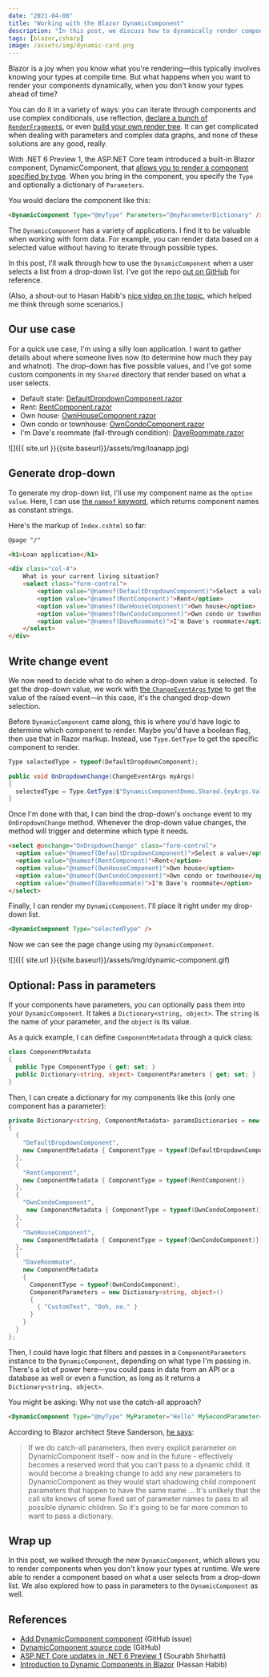 ```yaml
---
date: "2021-04-08"
title: "Working with the Blazor DynamicComponent"
description: "In this post, we discuss how to dynamically render components in Blazor using the new DynamicComponent."
tags: [blazor,csharp]
image: /assets/img/dynamic-card.png
---
```


Blazor is a joy when you know what you're rendering—this typically involves knowing your types at compile time. But what happens when you want to render your components dynamically, when you don't know your types ahead of time?

You can do it in a variety of ways: you can iterate through components and use complex conditionals, use reflection, [declare a bunch of `RenderFragment`s](https://www.davidguida.net/how-to-render-a-dynamic-component-with-blazor/), or even [build your own render tree](https://jonhilton.net/blazor-dynamic-components/). It can get complicated when dealing with parameters and complex data graphs, and none of these solutions are any good, really.

With .NET 6 Preview 1, the ASP.NET Core team introduced a built-in Blazor component, DynamicComponent, that [allows you to render a component specified by type](https://devblogs.microsoft.com/aspnet/asp-net-core-updates-in-net-6-preview-1/#dynamiccomponent). When you bring in the component, you specify the `Type` and optionally a dictionary of `Parameters`.

You would declare the component like this:

```html
<DynamicComponent Type="@myType" Parameters="@myParameterDictionary" />
```

The `DynamicComponent` has a variety of applications. I find it to be valuable when working with form data. For example, you can render data based on a selected value without having to iterate through possible types.

In this post, I'll walk through how to use the `DynamicComponent` when a user selects a list from a drop-down list. I've got the repo [out on GitHub](https://github.com/daveabrock/DynamicComponentDemo) for reference.

(Also, a shout-out to Hasan Habib's [nice video on the topic](https://www.youtube.com/watch?v=Wcc14aoylME), which helped me think through some scenarios.)

## Our use case

For a quick use case, I'm using a silly loan application. I want to gather details about where someone lives now (to determine how much they pay and whatnot). The drop-down has five possible values, and I've got some custom components in my `Shared` directory that render based on what a user selects.

- Default state: [DefaultDropdownComponent.razor](https://github.com/daveabrock/DynamicComponentDemo/blob/master/Shared/DefaultDropdownComponent.razor)
- Rent: [RentComponent.razor](https://github.com/daveabrock/DynamicComponentDemo/blob/master/Shared/RentComponent.razor)
- Own house: [OwnHouseComponent.razor](https://github.com/daveabrock/DynamicComponentDemo/blob/master/Shared/OwnHouseComponent.razor)
- Own condo or townhouse: [OwnCondoComponent.razor](https://github.com/daveabrock/DynamicComponentDemo/blob/master/Shared/OwnCondoComponent.razor)
- I'm Dave's roommate (fall-through condition): [DaveRoommate.razor](https://github.com/daveabrock/DynamicComponentDemo/blob/master/Shared/DaveRoommate.razor)

![]({{ site.url }}{{site.baseurl}}/assets/img/loanapp.jpg)

## Generate drop-down

To generate my drop-down list, I'll use my component name as the `option value`. Here, I can use [the `nameof` keyword](https://docs.microsoft.com/dotnet/csharp/language-reference/operators/nameof), which returns component names as constant strings.

Here's the markup of `Index.cshtml` so far:

```html
@page "/"

<h1>Loan application</h1>

<div class="col-4">
    What is your current living situation?
    <select class="form-control">
        <option value="@nameof(DefaultDropdownComponent)">Select a value</option>
        <option value="@nameof(RentComponent)">Rent</option>
        <option value="@nameof(OwnHouseComponent)">Own house</option>
        <option value="@nameof(OwnCondoComponent)">Own condo or townhouse</option>
        <option value="@nameof(DaveRoommate)">I'm Dave's roommate</option>
    </select>
</div>
```

## Write change event

We now need to decide what to do when a drop-down value is selected. To get the drop-down value, we work with [the `ChangeEventArgs` type](https://docs.microsoft.com/dotnet/api/microsoft.aspnetcore.components.changeeventargs?view=aspnetcore-5.0) to get the value of the raised event—in this case, it's the changed drop-down selection. 

Before `DynamicComponent` came along, this is where you'd have logic to determine which component to render. Maybe you'd have a boolean flag, then use that in Razor markup. Instead, use `Type.GetType` to get the specific component to render.

```csharp
Type selectedType = typeof(DefaultDropdownComponent);

public void OnDropdownChange(ChangeEventArgs myArgs)
{
  selectedType = Type.GetType($"DynamicComponentDemo.Shared.{myArgs.Value}");
}
```

Once I'm done with that, I can bind the drop-down's `onchange` event to my `OnDropdownChange` method. Whenever the drop-down value changes, the method will trigger and determine which type it needs.

```html
<select @onchange="OnDropdownChange" class="form-control">
  <option value="@nameof(DefaultDropdownComponent)">Select a value</option>
  <option value="@nameof(RentComponent)">Rent</option>
  <option value="@nameof(OwnHouseComponent)">Own house</option>
  <option value="@nameof(OwnCondoComponent)">Own condo or townhouse</option>
  <option value="@nameof(DaveRoommate)">I'm Dave's roommate</option>
</select>
```

Finally, I can render my `DynamicComponent`. I'll place it right under my drop-down list.

```html
<DynamicComponent Type="selectedType" />
```

Now we can see the page change using my `DynamicComponent`.

![]({{ site.url }}{{site.baseurl}}/assets/img/dynamic-component.gif)


## Optional: Pass in parameters

If your components have parameters, you can optionally pass them into your `DynamicComponent`. It takes a `Dictionary<string, object>`. The `string` is the name of your parameter, and the `object` is its value.

As a quick example, I can define `ComponentMetadata` through a quick class:

```csharp
class ComponentMetadata
{
  public Type ComponentType { get; set; }
  public Dictionary<string, object> ComponentParameters { get; set; }
}
```

Then, I can create a dictionary for my components like this (only one component has a parameter):

```csharp
private Dictionary<string, ComponentMetadata> paramsDictionaries = new()
{
  {
    "DefaultDropdownComponent",
    new ComponentMetadata { ComponentType = typeof(DefaultDropdownComponent)}
  },
  {
    "RentComponent",
    new ComponentMetadata { ComponentType = typeof(RentComponent)}
  },
  {
    "OwnCondoComponent",
     new ComponentMetadata { ComponentType = typeof(OwnCondoComponent)}
  },
  {
    "OwnHouseComponent",
    new ComponentMetadata { ComponentType = typeof(OwnCondoComponent)}
  },
  {
    "DaveRoommate",
    new ComponentMetadata
    {
      ComponentType = typeof(OwnCondoComponent),
      ComponentParameters = new Dictionary<string, object>()
      {
        { "CustomText", "Ooh, no." }
      }
    }
  }
};
```

Then, I could have logic that filters and passes in a `ComponentParameters` instance to the `DynamicComponent`, depending on what type I'm passing in. There's a lot of power here—you could pass in data from an API or a database as well or even a function, as long as it returns a `Dictionary<string, object>`. 

You might be asking: Why not use the catch-all approach?

```html
<DynamicComponent Type="@myType" MyParameter="Hello" MySecondParameter="Hello again" />.
```

According to Blazor architect Steve Sanderson, [he says](https://github.com/dotnet/aspnetcore/pull/28082#issue-525829150):

>If we do catch-all parameters, then every explicit parameter on DynamicComponent itself - now and in the future - effectively becomes a reserved word that you can't pass to a dynamic child. It would become a breaking change to add any new parameters to DynamicComponent as they would start shadowing child component parameters that happen to have the same name ... It's unlikely that the call site knows of some fixed set of parameter names to pass to all possible dynamic children. So it's going to be far more common to want to pass a dictionary.

## Wrap up

In this post, we walked through the new `DynamicComponent`, which allows you to render components when you don't know your types at runtime. We were able to render a component based on what a user selects from a drop-down list. We also explored how to pass in parameters to the `DynamicComponent` as well.

## References

- [Add DynamicComponent component](https://github.com/dotnet/aspnetcore/issues/26781) (GitHub issue)
- [DynamicComponent source code](https://github.com/dotnet/aspnetcore/blob/c925f99cddac0df90ed0bc4a07ecda6b054a0b02/src/Components/Components/src/DynamicComponent.cs) (GitHub)
- [ASP.NET Core updates in .NET 6 Preview 1](https://devblogs.microsoft.com/aspnet/asp-net-core-updates-in-net-6-preview-1/#dynamiccomponent) (Sourabh Shirhatti)
- [Introduction to Dynamic Components in Blazor](https://www.youtube.com/watch?v=Wcc14aoylME) (Hassan Habib)